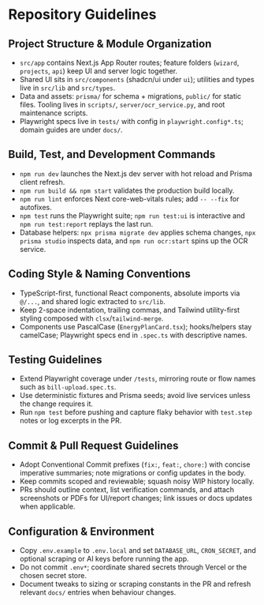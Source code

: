 # Repository Guidelines

## Project Structure & Module Organization
- `src/app` contains Next.js App Router routes; feature folders (`wizard`, `projects`, `api`) keep UI and server logic together.
- Shared UI sits in `src/components` (shadcn/ui under `ui`); utilities and types live in `src/lib` and `src/types`.
- Data and assets: `prisma/` for schema + migrations, `public/` for static files. Tooling lives in `scripts/`, `server/ocr_service.py`, and root maintenance scripts.
- Playwright specs live in `tests/` with config in `playwright.config*.ts`; domain guides are under `docs/`.

## Build, Test, and Development Commands
- `npm run dev` launches the Next.js dev server with hot reload and Prisma client refresh.
- `npm run build && npm start` validates the production build locally.
- `npm run lint` enforces Next core-web-vitals rules; add `-- --fix` for autofixes.
- `npm test` runs the Playwright suite; `npm run test:ui` is interactive and `npm run test:report` replays the last run.
- Database helpers: `npx prisma migrate dev` applies schema changes, `npx prisma studio` inspects data, and `npm run ocr:start` spins up the OCR service.

## Coding Style & Naming Conventions
- TypeScript-first, functional React components, absolute imports via `@/...`, and shared logic extracted to `src/lib`.
- Keep 2-space indentation, trailing commas, and Tailwind utility-first styling composed with `clsx`/`tailwind-merge`.
- Components use PascalCase (`EnergyPlanCard.tsx`); hooks/helpers stay camelCase; Playwright specs end in `.spec.ts` with descriptive names.

## Testing Guidelines
- Extend Playwright coverage under `/tests`, mirroring route or flow names such as `bill-upload.spec.ts`.
- Use deterministic fixtures and Prisma seeds; avoid live services unless the change requires it.
- Run `npm test` before pushing and capture flaky behavior with `test.step` notes or log excerpts in the PR.

## Commit & Pull Request Guidelines
- Adopt Conventional Commit prefixes (`fix:`, `feat:`, `chore:`) with concise imperative summaries; note migrations or config updates in the body.
- Keep commits scoped and reviewable; squash noisy WIP history locally.
- PRs should outline context, list verification commands, and attach screenshots or PDFs for UI/report changes; link issues or docs updates when applicable.

## Configuration & Environment
- Copy `.env.example` to `.env.local` and set `DATABASE_URL`, `CRON_SECRET`, and optional scraping or AI keys before running the app.
- Do not commit `.env*`; coordinate shared secrets through Vercel or the chosen secret store.
- Document tweaks to sizing or scraping constants in the PR and refresh relevant `docs/` entries when behaviour changes.
